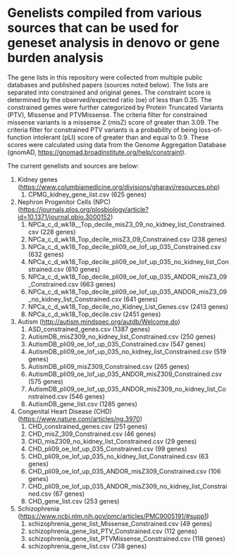 # Genelists compiled from various sources that can be used for geneset analysis in denovo or gene burden analysis

The gene lists in this repository were collected from multiple public databases and published papers (sources noted below). The lists are separated into constrained and original genes. The constraint score is determined by the observed/expected ratio (oe) of less than 0.35. The constrained genes were further categorized by Protein Truncated Variants (PTV), Missense and PTVMissense. The criteria filter for constrained missense variants is a missense Z (misZ) score of greater than 3.09. The criteria filter for constrained PTV variants is a probability of being loss-of-function intolerant (pLI) score of greater than and equal to 0.9. These scores were calculated using data from the Genome Aggregation Database (gnomAD, https://gnomad.broadinstitute.org/help/constraint). 


The current genelists and sources are below: 
1. Kidney genes (https://www.columbiamedicine.org/divisions/gharavi/resources.php)
	1. CPMG_kidney_gene_list.csv (625 genes)
2. Nephron Progenitor Cells (NPC) (https://journals.plos.org/plosbiology/article?id=10.1371/journal.pbio.3000152)
	1. NPCa_c_d_wk18__Top_decile_misZ3_09_no_kidney_list_Constrained.csv (228 genes)
	2. NPCa_c_d_wk18_Top_decile_misZ3_09_Constrained.csv (238 genes)
	3. NPCa_c_d_wk18_Top_decile_pli09_oe_lof_up_035_Constrained.csv (632 genes)
	4. NPCa_c_d_wk18_Top_decile_pli09_oe_lof_up_035_no_kidney_list_Constrained.csv (610 genes)
	5. NPCa_c_d_wk18_Top_decile_pli09_oe_lof_up_035_ANDOR_misZ3_09_Constrained.csv (663 genes)
	6. NPCa_c_d_wk18_Top_decile_pli09_oe_lof_up_035_ANDOR_misZ3_09_no_kidney_list_Constrained.csv (641 genes)
	7. NPCa_c_d_wk18_Top_decile_no_Kidney_List_Genes.csv (2413 genes)
	8. NPCa_c_d_wk18_Top_decile.csv (2451 genes)
3. Autism (http://autism.mindspec.org/autdb/Welcome.do)
	1. ASD_constrained_genes.csv (1387 genes)
	2. AutismDB_misZ309_no_kidney_list_Constrained.csv (250 genes)
	3. AutismDB_pli09_oe_lof_up_035_Constrained.csv (547 genes)
	4. AutismDB_pli09_oe_lof_up_035_no_kidney_list_Constrained.csv (519 genes)
	5. AutismDB_pli09_misZ309_Constrained.csv (265 genes)
	6. AutismDB_pli09_oe_lof_up_035_ANDOR_misZ309_Constrained.csv (575 genes)
	7. AutismDB_pli09_oe_lof_up_035_ANDOR_misZ309_no_kidney_list_Constrained.csv (546 genes)
	8. AutismDB_gene_list.csv (1285 genes)
4. Congenital Heart Disease (CHD) (https://www.nature.com/articles/ng.3970)	
	1. CHD_constrained_genes.csv (251 genes)
	2. CHD_misZ_309_Constrained.csv (46 genes)
	3. CHD_misZ309_no_kidney_list_Constrained.csv (29 genes)
	4. CHD_pli09_oe_lof_up_035_Constrained.csv (99 genes)
	5. CHD_pli09_oe_lof_up_035_no_kidney_list_Constrained.csv (63 genes)
	6. CHD_pli09_oe_lof_up_035_ANDOR_misZ309_Constrained.csv (106 genes)
	7. CHD_pli09_oe_lof_up_035_ANDOR_misZ309_no_kidney_list_Constrained.csv (67 genes)
	8. CHD_gene_list.csv (253 genes)
5. Schizophrenia (https://www.ncbi.nlm.nih.gov/pmc/articles/PMC9005191/#supp1)
	1. schizophrenia_gene_list_Missense_Constrained.csv (49 genes)
	2. schizophrenia_gene_list_PTV_Constrained.csv (112 genes)
	3. schizophrenia_gene_list_PTVMissense_Constrained.csv (118 genes)
	4. schizophrenia_gene_list.csv (738 genes)

